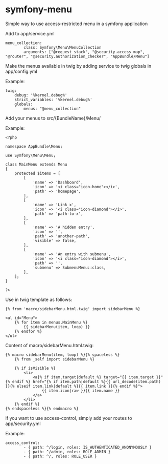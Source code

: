 # symfony-menu
Simple way to use access-restricted menu in a symfony application

Add to app/service.yml

	menu_collection:
        	class: Symfony\Menu\MenuCollection
        	arguments: ["@request_stack", "@security.access_map", "@router", "@security.authorization_checker", "AppBundle/Menu"]


Make the menus available in twig by adding service to twig globals in app/config.yml

Example:

    twig:
        debug: '%kernel.debug%'
        strict_variables: '%kernel.debug%'
        globals:
            menus: "@menu_collection"


Add your menus to src/{BundleName}/Menu/

Example:

    <?php

    namespace AppBundle\Menu;

    use Symfony\Menu\Menu;

    class MainMenu extends Menu
    {
        protected $items = [
            [
                'name' => 'Dashboard',
                'icon' => '<i class="icon-home"></i>',
                'path' => 'homepage',
            ],
            [
                'name' => 'Link x',
                'icon' => '<i class="icon-diamond"></i>',
                'path' => 'path-to-x',
            ],
            [
                'name' => 'A hidden entry',
                'icon' => '',
                'path' => 'another-path',
                'visible' => false,
            ],
            [
                'name' => 'An entry with submenu',
                'icon' => '<i class="icon-diamond"></i>',
                'path' => '',
                'submenu' => SubmenuMenu::class,
            ],
        ];
    }

    ?>


Use in twig template as follows:

	{% from 'macro/sidebarMenu.html.twig' import sidebarMenu %}
	
	<ul id="Menu">
		{% for item in menus.MainMenu %}
			{{ sidebarMenu(item, loop) }}
		{% endfor %}
	</ul>


Content of macro/sidebarMenu.html.twig:

    {% macro sidebarMenu(item, loop) %}{% spaceless %}
        {% from _self import sidebarMenu %}

        {% if isVisible %}
            <li>
                <a{% if item.target|default %} target="{{ item.target }}"{% endif %} href="{% if item.path|default %}{{ url_decode(item.path) }}{% elseif item.link|default %}{{ item.link }}{% endif %}">
                    {{ item.icon|raw }}{{ item.name }}
                </a>
            </li>
        {% endif %}
    {% endspaceless %}{% endmacro %}


If you want to use access-control, simply add your routes to app/security.yml

Example:

	access_control:
        	- { path: ^/login, roles: IS_AUTHENTICATED_ANONYMOUSLY }
        	- { path: ^/admin, roles: ROLE_ADMIN }
        	- { path: ^/, roles: ROLE_USER }
